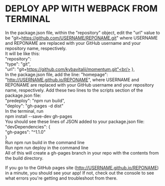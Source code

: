 # DEPLOY APP WITH WEBPACK FROM TERMINAL
In the package.json file, within the "repository" object, edit the "url" value to be "git+https://github.com/USERNAME/REPONAME.git" where USERNAME and REPONAME are replaced with your GitHub username and your repository name, respectively.<br/>
It will be like this:<br/>
"repository":<br/>
    "type": "git",<br/>
    "url": "git+https://github.com/kybavitalii/momentum.git"<br/>
  },<br/>
In the package.json file, add the line: "homepage": "http://USERNAME.github.io/REPONAME", where USERNAME and REPONAME are replaced with your GitHub username and your repository name, respectively.
Add these two lines to the scripts section of the package.json file:<br/>
    "predeploy": "npm run build",<br/>
    "deploy": "gh-pages -d dist"<br/>
In the terminal, run<br/>
npm install --save-dev gh-pages<br/>
You should see these lines of JSON added to your package.json file:<br/>
"devDependencies": {<br/>
    "gh-pages": "^1.1.0"<br/>
}<br/>
Run npm run build in the command line<br/>
Run npm run deploy in the command line<br/>
All of this will create a gh-pages branch in your repo with the contents from the build directory.

If you go to the GitHub pages site (http://USERNAME.github.io/REPONAME) in a minute, you should see your app! If not, check out the console to see what errors you're getting and troubleshoot from there.
